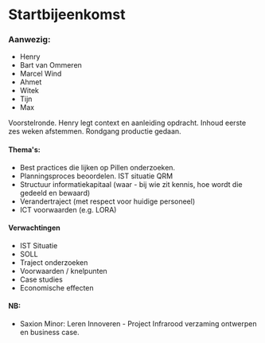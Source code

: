 # Startbijeenkomst

### Aanwezig:
+ Henry
+ Bart van Ommeren
+ Marcel Wind
+ Ahmet
+ Witek
+ Tijn
+ Max

Voorstelronde. Henry legt context en aanleiding opdracht. Inhoud eerste zes weken afstemmen. Rondgang productie gedaan. 

#### Thema's:
+ Best practices die lijken op Pillen onderzoeken.
+ Planningsproces beoordelen. IST situatie QRM
+ Structuur informatiekapitaal (waar - bij wie zit kennis, hoe wordt die gedeeld en bewaard)
+ Verandertraject (met respect voor huidige personeel)
+ ICT voorwaarden (e.g. LORA)

#### Verwachtingen
+ IST Situatie
+ SOLL
+ Traject onderzoeken
+ Voorwaarden / knelpunten
+ Case studies
+ Economische effecten


#### NB:
+ Saxion Minor: Leren Innoveren - Project Infrarood verzaming ontwerpen en business case.
